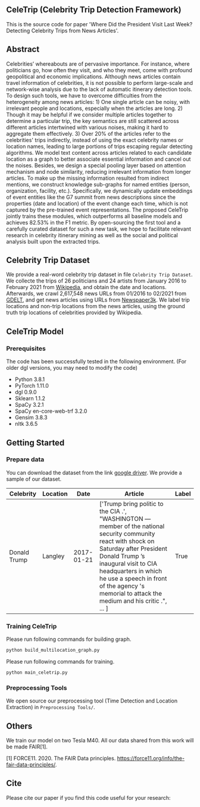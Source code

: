 ## CeleTrip (Celebrity Trip Detection Framework)
This is the source code for paper 'Where Did the President Visit Last Week? Detecting Celebrity Trips from News Articles'.

## Abstract
Celebrities’ whereabouts are of pervasive importance. For instance, where politicians go, how often they visit, and who they meet, come with profound geopolitical and economic implications. Although news articles contain travel information of celebrities, it is not possible to perform large-scale and network-wise analysis due to the lack of automatic itinerary detection tools. To design such tools, we have to overcome difficulties from the heterogeneity among news articles: 1) One single article can be noisy, with irrelevant people and locations, especially when the articles are long. 2) Though it may be helpful if we consider multiple articles together to determine a particular trip, the key semantics are still scattered across different articles intertwined with various noises, making it hard to aggregate them effectively. 3) Over 20\% of the articles refer to the celebrities' trips indirectly, instead of using the exact celebrity names or location names, leading to large portions of trips escaping regular detecting algorithms.
We model text content across articles related to each candidate location as a graph to better associate essential information and cancel out the noises. Besides, we design a special pooling layer based on attention mechanism and node similarity, reducing irrelevant information from longer articles. To make up the missing information resulted from indirect mentions, we construct knowledge sub-graphs for named entities (person, organization, facility, etc.). Specifically, we dynamically update embeddings of event entities like the G7 summit from news descriptions since the properties (date and location) of the event change each time, which is not captured by the pre-trained event representations. The proposed CeleTrip jointly trains these modules, which outperforms all baseline models and achieves 82.53\% in the F1 metric.
By open-sourcing the first tool and a carefully curated dataset for such a new task, we hope to facilitate relevant research in celebrity itinerary mining as well as the social and political analysis built upon the extracted trips.

## Celebrity Trip Dataset
We provide a real-word celebrity trip dataset in file `Celebrity Trip Dataset`. We collecte the trips of 26 politicians and 24 artists from January 2016 to February 2021 from [Wikipedia](https://www.wikipedia.org/), and obtain the date and locations. Afterwards, we crawl 2,617,548 news URLs from 01/2016 to 02/2021 from [GDELT](https://www.gdeltproject.org/), and get news articles using URLs from [Newspaper3k](https://github.com/codelucas/newspaper). We label trip locations and non-trip locations from the news articles, using the ground truth trip locations of celebrities provided by Wikipedia.


## CeleTrip Model

### Prerequisites

The code has been successfully tested in the following environment. (For older dgl versions, you may need to modify the code)

 - Python 3.8.1
 - PyTorch 1.11.0
 - dgl 0.9.0
 - Sklearn 1.1.2
 - SpaCy 3.2.1
 - SpaCy en-core-web-trf 3.2.0
 - Gensim 3.8.3
 - nltk 3.6.5

## Getting Started

### Prepare data

You can download the dataset from the link [google driver](https://drive.google.com/drive/folders/1bdD3hkuTm2Z92pNX5_ryX2IZsiLPuV-5?usp=sharing). We provide a sample of our dataset.

| Celebrity | Location | Date | Article | Label |
| --- | --- | --- | --- | --- |
| Donald Trump | Langley | 2017-01-21 | ['Trump bring politic to the CIA .', "WASHINGTON — member of the national security community react with shock on Saturday after President Donald Trump ’s inaugural visit to CIA headquarters in which he use a speech in front of the agency 's memorial to attack the medium and his critic .", ... ] | True |

<!-- | label	| name |	date |	location |	clean_sen_list |	ent_list |	url_list	| article |
| --- | --- | --- | --- | --- | --- | --- | --- |
| True | Donald Trump | 2017-01-21 | Langley | Trump also speak of the crowd size on Saturday while speak at CIA headquarters in Langley , Va. Todd on Sunday say tell falsehood " undermine the credibility " of the White House press shop . | [['Trump', 'PERSON'], ['Saturday', 'DATE'], ['CIA', 'ORG'], ['Langley', 'GPE'], ['Va.', 'GPE'], ['Todd', 'PERSON'], ['Sunday', 'DATE'], ['White House', 'ORG']] | ['https://www.buzzfeednews.com/article/nancyyoussef/trump-brings-politics-to-the-cia',...] | ['Trump bring politic to the CIA .', "WASHINGTON — member of the national security community react with shock on Saturday after President Donald Trump ’s inaugural visit to CIA headquarters in which he use a speech in front of the agency 's memorial to attack the medium and his critic .", ... ]|  -->

### Training CeleTrip

Please run following commands for building graph.
```python
python build_multilocation_graph.py
```

Please run following commands for training.
```python
python main_celetrip.py
```

### Preprocessing Tools

We open source our preprocessing tool (Time Detection and Location Extraction) in ```Preprocessing Tools/```.

## Others

We train our model on two Tesla M40. All our data shared from this work will be made FAIR[1].

[1] FORCE11. 2020. The FAIR Data principles. https://force11.org/info/the-fair-data-principles/.

## Cite
Please cite our paper if you find this code useful for your research:
